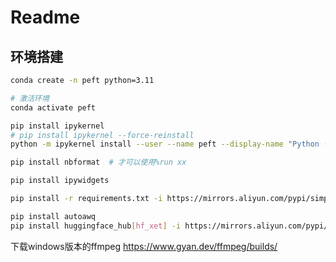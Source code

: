 # Readme

## 环境搭建
```bash
conda create -n peft python=3.11

# 激活环境
conda activate peft

pip install ipykernel
# pip install ipykernel --force-reinstall
python -m ipykernel install --user --name peft --display-name "Python (peft)"

pip install nbformat  # 才可以使用%run xx

pip install ipywidgets

pip install -r requirements.txt -i https://mirrors.aliyun.com/pypi/simple/

pip install autoawq
pip install huggingface_hub[hf_xet] -i https://mirrors.aliyun.com/pypi/simple/
```

下载windows版本的ffmpeg
https://www.gyan.dev/ffmpeg/builds/
